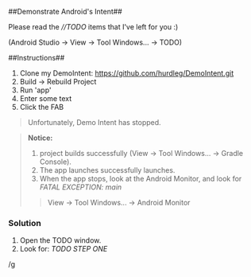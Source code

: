 ##Demonstrate Android's Intent##

Please read the *//TODO* items that I've left for you :)

(Android Studio -> View -> Tool Windows... -> TODO)

##Instructions##

1. Clone my DemoIntent: https://github.com/hurdleg/DemoIntent.git
2. Build -> Rebuild Project
3. Run 'app'
4. Enter some text
5. Click the FAB
> Unfortunately, Demo Intent has stopped.

> **Notice:**
> 1. project builds successfully (View -> Tool Windows... -> Gradle Console).
> 2. The app launches successfully launches.
> 3. When the app stops, look at the Android Monitor, and look for *FATAL EXCEPTION: main*
> >View -> Tool Windows... -> Android Monitor

### Solution ###

1. Open the TODO window.
2. Look for: *TODO STEP ONE*


/g